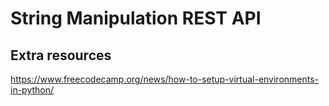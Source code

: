 # String Manipulation REST API

## Extra resources
https://www.freecodecamp.org/news/how-to-setup-virtual-environments-in-python/
